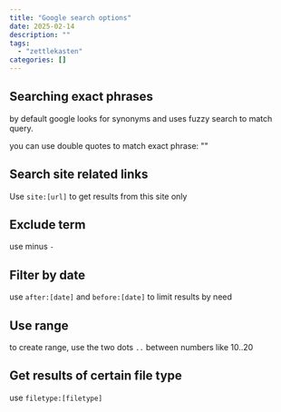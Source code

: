 ```yaml
---
title: "Google search options"
date: 2025-02-14
description: ""
tags: 
  - "zettlekasten"
categories: []
---
```


## Searching exact phrases

by default google looks for synonyms and uses fuzzy search to match query.

you can use double quotes to match exact phrase: ""

## Search site related links

Use `site:[url]` to get results from this site only

## Exclude term

use minus `-`

## Filter by date

use `after:[date]` and `before:[date]` to limit results by need

## Use range

to create range, use the two dots `..` between numbers like 10..20

## Get results of certain file type

use `filetype:[filetype]`
